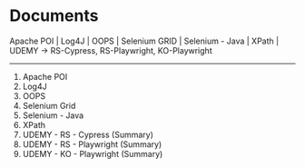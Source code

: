 # Documents
Apache POI | Log4J | OOPS | Selenium GRID | Selenium - Java | XPath | UDEMY ->  RS-Cypress, RS-Playwright, KO-Playwright

----------------------
1. Apache POI
2. Log4J
3. OOPS
4. Selenium Grid
5. Selenium - Java
6. XPath
7. UDEMY - RS - Cypress (Summary)
8. UDEMY - RS - Playwright (Summary)
9. UDEMY - KO - Playwright (Summary)

